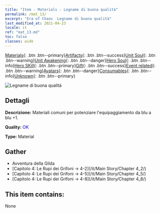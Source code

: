 ```yaml
---
title: "Item - Materials - Legname di buona qualità"
permalink: /mat_13/
excerpt: "Era of Chaos  Legname di buona qualità"
last_modified_at: 2021-04-23
locale: it
ref: "mat_13.md"
toc: false
classes: wide
---
```

 [Materials](/ItemsIT/){: .btn .btn--primary}[Artifacts](/ItemsIT/Artifacts/){: .btn .btn--success}[Unit Soul](/ItemsIT/UnitSoul/){: .btn .btn--warning}[Unit Awakening](/ItemsIT/UnitAwakening/){: .btn .btn--danger}[Hero Soul](/ItemsIT/HeroSoul/){: .btn .btn--info}[Hero SKill](/ItemsIT/HeroSkill/){: .btn .btn--primary}[Gift](/ItemsIT/Gift/){: .btn .btn--success}[Event related](/ItemsIT/Events/){: .btn .btn--warning}[Avatars](/ItemsIT/Avatars/){: .btn .btn--danger}[Consumables](/ItemsIT/Consumables/){: .btn .btn--info}[Unknown](/ItemsIT/Unknown/){: .btn .btn--primary}

 ![Legname di buona qualità](/images/t/i_cailiao_mucai1.png)

## Dettagli
 **Descrizione:** Materiali comuni per potenziare l'equipaggiamento da blu a blu +1.

 **Quality:** <span style="color: #0000CD">OK</span>

 **Type:** Material

## Gather

*    Avventura della Gilda 
*    [Capitolo 4: Le Rupi dei Grifoni -> 4-2](/it/Main Story/Chapter 4_2/) 
*    [Capitolo 4: Le Rupi dei Grifoni -> 4-5](/it/Main Story/Chapter 4_5/) 
*    [Capitolo 4: Le Rupi dei Grifoni -> 4-8](/it/Main Story/Chapter 4_8/) 

## This item contains:

  None

